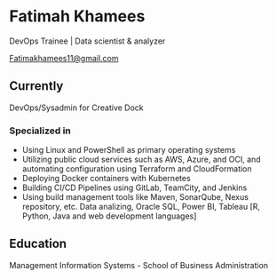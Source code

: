 # Fatimah Khamees
DevOps Trainee | Data scientist & analyzer 
<div id="webaddress">
<a href="https://mail.google.com/mail/u/0/?tab=rm#inbox?compose=DmwnWrRvwTckRZhvRBrqMMVkZpmbjLFtTCkGJsqbKVrXxmJtXdVqWRGvDLbDbQLQVbfMCrqTDzqL">Fatimakhamees11@gmail.com</a>

## Currently
DevOps/Sysadmin for Creative Dock
  
### Specialized in
- Using Linux and PowerShell as primary operating systems 
- Utilizing public cloud services such as AWS, Azure, and OCI, and automating configuration using Terraform and CloudFormation 
- Deploying Docker containers with Kubernetes 
- Building CI/CD Pipelines using GitLab, TeamCity, and Jenkins 
- Using build management tools like Maven, SonarQube, Nexus repository, etc.
Data analizing, Oracle SQL, Power BI, Tableau 
[R, Python, Java and web development languages]

## Education
Management Information Systems - School of Business Administration 
  



<!-- ### Footer

Last updated: June 2022 -->
  
